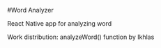 #Word Analyzer

React Native app for analyzing word

Work distribution: analyzeWord() function by Ikhlas